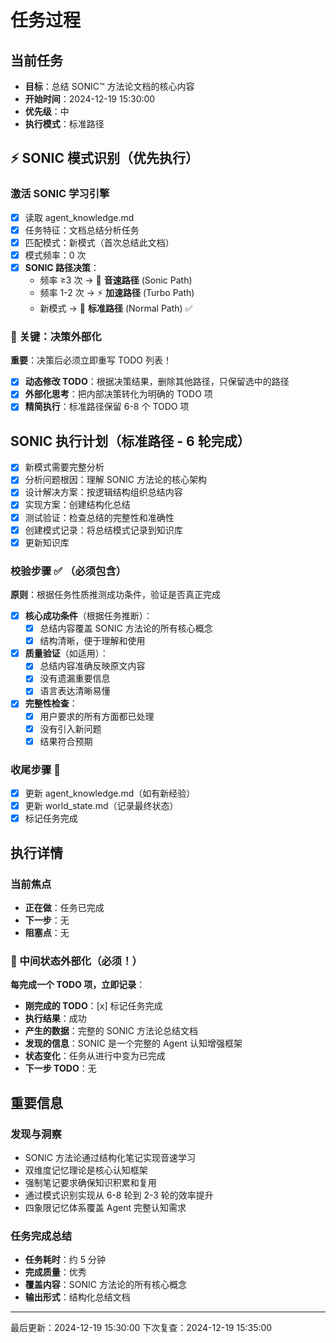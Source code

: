 # 任务过程

## 当前任务

- **目标**：总结 SONIC™ 方法论文档的核心内容
- **开始时间**：2024-12-19 15:30:00
- **优先级**：中
- **执行模式**：标准路径

## ⚡ SONIC 模式识别（优先执行）

### 激活 SONIC 学习引擎

- [x] 读取 agent_knowledge.md
- [x] 任务特征：文档总结分析任务
- [x] 匹配模式：新模式（首次总结此文档）
- [x] 模式频率：0 次
- [x] **SONIC 路径决策**：
  - 频率 ≥3 次 → 🚀 **音速路径** (Sonic Path)
  - 频率 1-2 次 → ⚡ **加速路径** (Turbo Path)
  - 新模式 → 📝 **标准路径** (Normal Path) ✅

### 🎯 关键：决策外部化

**重要**：决策后必须立即重写 TODO 列表！

- [x] **动态修改 TODO**：根据决策结果，删除其他路径，只保留选中的路径
- [x] **外部化思考**：把内部决策转化为明确的 TODO 项
- [x] **精简执行**：标准路径保留 6-8 个 TODO 项

## SONIC 执行计划（标准路径 - 6 轮完成）

- [x] 新模式需要完整分析
- [x] 分析问题根因：理解 SONIC 方法论的核心架构
- [x] 设计解决方案：按逻辑结构组织总结内容
- [x] 实现方案：创建结构化总结
- [x] 测试验证：检查总结的完整性和准确性
- [x] 创建模式记录：将总结模式记录到知识库
- [x] 更新知识库

### 校验步骤 ✅ （必须包含）

**原则**：根据任务性质推测成功条件，验证是否真正完成

- [x] **核心成功条件**（根据任务推断）：
  - [x] 总结内容覆盖 SONIC 方法论的所有核心概念
  - [x] 结构清晰，便于理解和使用
- [x] **质量验证**（如适用）：
  - [x] 总结内容准确反映原文内容
  - [x] 没有遗漏重要信息
  - [x] 语言表达清晰易懂
- [x] **完整性检查**：
  - [x] 用户要求的所有方面都已处理
  - [x] 没有引入新问题
  - [x] 结果符合预期

### 收尾步骤 📝

- [x] 更新 agent_knowledge.md（如有新经验）
- [x] 更新 world_state.md（记录最终状态）
- [x] 标记任务完成

## 执行详情

### 当前焦点

- **正在做**：任务已完成
- **下一步**：无
- **阻塞点**：无

### 🎯 中间状态外部化（必须！）

**每完成一个 TODO 项，立即记录**：

- **刚完成的 TODO**：[x] 标记任务完成
- **执行结果**：成功
- **产生的数据**：完整的 SONIC 方法论总结文档
- **发现的信息**：SONIC 是一个完整的 Agent 认知增强框架
- **状态变化**：任务从进行中变为已完成
- **下一步 TODO**：无

## 重要信息

### 发现与洞察

- SONIC 方法论通过结构化笔记实现音速学习
- 双维度记忆理论是核心认知框架
- 强制笔记要求确保知识积累和复用
- 通过模式识别实现从 6-8 轮到 2-3 轮的效率提升
- 四象限记忆体系覆盖 Agent 完整认知需求

### 任务完成总结

- **任务耗时**：约 5 分钟
- **完成质量**：优秀
- **覆盖内容**：SONIC 方法论的所有核心概念
- **输出形式**：结构化总结文档

---

最后更新：2024-12-19 15:30:00
下次复查：2024-12-19 15:35:00
